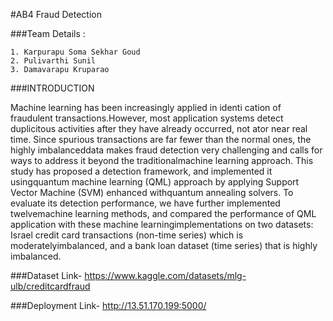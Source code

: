 #AB4
Fraud Detection

###Team Details :

    1. Karpurapu Soma Sekhar Goud
    2. Pulivarthi Sunil
    3. Damavarapu Kruparao

###INTRODUCTION

Machine learning has been increasingly applied in identi cation of fraudulent transactions.However, most application systems detect duplicitous activities after they have already occurred, not ator near real time. Since spurious transactions are far fewer than the normal ones, the highly imbalanceddata makes fraud detection very challenging and calls for ways to address it beyond the traditionalmachine learning approach. This study has proposed a detection framework, and implemented it usingquantum machine learning (QML) approach by applying Support Vector Machine (SVM) enhanced withquantum annealing solvers. To evaluate its detection performance, we have further implemented twelvemachine learning methods, and compared the performance of QML application with these machine learningimplementations on two datasets: Israel credit card transactions (non-time series) which is moderatelyimbalanced, and a bank loan dataset (time series) that is highly imbalanced.

###Dataset
Link- https://www.kaggle.com/datasets/mlg-ulb/creditcardfraud

###Deployment
Link- http://13.51.170.199:5000/
